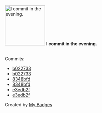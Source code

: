 <img src="https://my-badges.github.io/my-badges/evening-commits.png" alt="I commit in the evening." title="I commit in the evening." width="128">
<strong>I commit in the evening.</strong>
<br><br>

Commits:

- <a href="https://github.com/pfefferle/wordpress-activitypub/commit/b022733b5dd4cd45dcd584e8173fac948358fb68">b022733</a>
- <a href="https://github.com/Automattic/wordpress-activitypub/commit/b022733b5dd4cd45dcd584e8173fac948358fb68">b022733</a>
- <a href="https://github.com/pfefferle/wordpress-activitypub/commit/8348bfd763806688e1a2ca9ae0dab2e43d470b7b">8348bfd</a>
- <a href="https://github.com/Automattic/wordpress-activitypub/commit/8348bfd763806688e1a2ca9ae0dab2e43d470b7b">8348bfd</a>
- <a href="https://github.com/pfefferle/wordpress-activitypub/commit/e3edb2f61902d1322cb848b116f159c119ecf432">e3edb2f</a>
- <a href="https://github.com/Automattic/wordpress-activitypub/commit/e3edb2f61902d1322cb848b116f159c119ecf432">e3edb2f</a>


Created by <a href="https://github.com/my-badges/my-badges">My Badges</a>